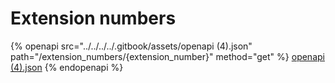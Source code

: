 # Extension numbers

{% openapi src="../../../../.gitbook/assets/openapi (4).json" path="/extension_numbers/{extension_number}" method="get" %}
[openapi (4).json](<../../../../.gitbook/assets/openapi (4).json>)
{% endopenapi %}
